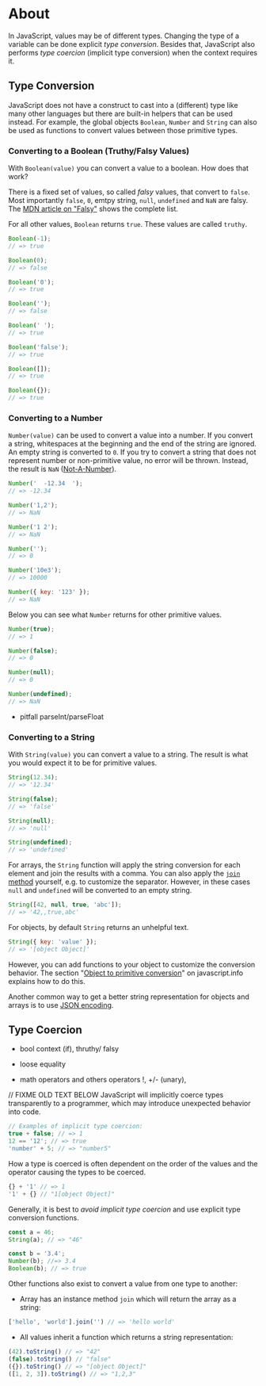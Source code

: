 # About

In JavaScript, values may be of different types. Changing the type of a variable can be done explicit _type conversion_. Besides that, JavaScript also performs _type coercion_ (implicit type conversion) when the context requires it.

## Type Conversion

JavaScript does not have a construct to cast into a (different) type like many other languages but there are built-in helpers that can be used instead.
For example, the global objects `Boolean`, `Number` and `String` can also be used as functions to convert values between those primitive types.

### Converting to a Boolean (Truthy/Falsy Values)

With `Boolean(value)` you can convert a value to a boolean.
How does that work?

There is a fixed set of values, so called _falsy_ values, that convert to `false`.
Most importantly `false`, `0`, emtpy string, `null`, `undefined` and `NaN` are falsy.
The [MDN article on "Falsy"][mdn-falsy] shows the complete list.

For all other values, `Boolean` returns `true`.
These values are called `truthy`.

```javascript
Boolean(-1);
// => true

Boolean(0);
// => false

Boolean('0');
// => true

Boolean('');
// => false

Boolean(' ');
// => true

Boolean('false');
// => true

Boolean([]);
// => true

Boolean({});
// => true
```

### Converting to a Number

`Number(value)` can be used to convert a value into a number.
If you convert a string, whitespaces at the beginning and the end of the string are ignored.
An empty string is converted to `0`.
If you try to convert a string that does not represent number or non-primitive value, no error will be thrown.
Instead, the result is `NaN` ([Not-A-Number][mdn-nan]).

```javascript
Number('  -12.34  ');
// => -12.34

Number('1,2');
// => NaN

Number('1 2');
// => NaN

Number('');
// => 0

Number('10e3');
// => 10000

Number({ key: '123' });
// => NaN
```

Below you can see what `Number` returns for other primitive values.

```javascript
Number(true);
// => 1

Number(false);
// => 0

Number(null);
// => 0

Number(undefined);
// => NaN
```

- pitfall parseInt/parseFloat

### Converting to a String

With `String(value)` you can convert a value to a string.
The result is what you would expect it to be for primitive values.

```javascript
String(12.34);
// => '12.34'

String(false);
// => 'false'

String(null);
// => 'null'

String(undefined);
// => 'undefined'
```

For arrays, the `String` function will apply the string conversion for each element and join the results with a comma.
You can also apply the [`join` method][mdn-join] yourself, e.g. to customize the separator.
However, in these cases `null` and `undefined` will be converted to an empty string.

```javascript
String([42, null, true, 'abc']);
// => '42,,true,abc'
```

For objects, by default `String` returns an unhelpful text.

```javascript
String({ key: 'value' });
// => '[object Object]'
```

However, you can add functions to your object to customize the conversion behavior. The section "[Object to primitive conversion][custom-conversion]" on javascript.info explains how to do this.

Another common way to get a better string representation for objects and arrays is to use [JSON encoding][json].

## Type Coercion

- bool context (if), thruthy/ falsy
- loose equality

- math operators and others operators !, +/- (unary),

// FIXME OLD TEXT BELOW
JavaScript will implicitly coerce types transparently to a programmer, which may introduce unexpected behavior into code.

```javascript
// Examples of implicit type coercion:
true + false; // => 1
12 == '12'; // => true
'number' + 5; // => "number5"
```

How a type is coerced is often dependent on the order of the values and the operator causing the types to be coerced.

<!-- prettier-ignore-start -->
```javascript
{} + '1' // => 1
'1' + {} // "1[object Object]"
```
<!-- prettier-ignore-end -->

Generally, it is best to _avoid_ _implicit type coercion_ and use explicit type conversion functions.

```javascript
const a = 46;
String(a); // => "46"

const b = '3.4';
Number(b); //=> 3.4
Boolean(b); // => true
```

Other functions also exist to convert a value from one type to another:

- Array has an instance method `join` which will return the array as a string:

<!-- prettier-ignore-start -->
  ```javascript
  ['hello', 'world'].join('') // => 'hello world'
  ```
<!-- prettier-ignore-end -->

- All values inherit a function which returns a string representation:

<!-- prettier-ignore-start -->
  ```javascript
  (42).toString() // => "42"
  (false).toString() // "false"
  ({}).toString() // => "[object Object]"
  ([1, 2, 3]).toString() // => "1,2,3"
  ```
<!-- prettier-ignore-end -->

[mdn-falsy]: https://developer.mozilla.org/en-US/docs/Glossary/Falsy
[mdn-nan]: https://developer.mozilla.org/en-US/docs/Web/JavaScript/Reference/Global_Objects/NaN
[mdn-join]: https://developer.mozilla.org/en-US/docs/Web/JavaScript/Reference/Global_Objects/Array/join
[custom-conversion]: https://javascript.info/object-toprimitive
[json]: https://javascript.info/json#json-stringify
